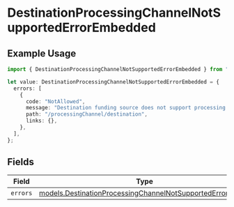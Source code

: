 # DestinationProcessingChannelNotSupportedErrorEmbedded

## Example Usage

```typescript
import { DestinationProcessingChannelNotSupportedErrorEmbedded } from "dwolla-typescript";

let value: DestinationProcessingChannelNotSupportedErrorEmbedded = {
  errors: [
    {
      code: "NotAllowed",
      message: "Destination funding source does not support processing channel",
      path: "/processingChannel/destination",
      links: {},
    },
  ],
};
```

## Fields

| Field                                                                                                                          | Type                                                                                                                           | Required                                                                                                                       | Description                                                                                                                    |
| ------------------------------------------------------------------------------------------------------------------------------ | ------------------------------------------------------------------------------------------------------------------------------ | ------------------------------------------------------------------------------------------------------------------------------ | ------------------------------------------------------------------------------------------------------------------------------ |
| `errors`                                                                                                                       | [models.DestinationProcessingChannelNotSupportedErrorError](../models/destinationprocessingchannelnotsupportederrorerror.md)[] | :heavy_minus_sign:                                                                                                             | N/A                                                                                                                            |